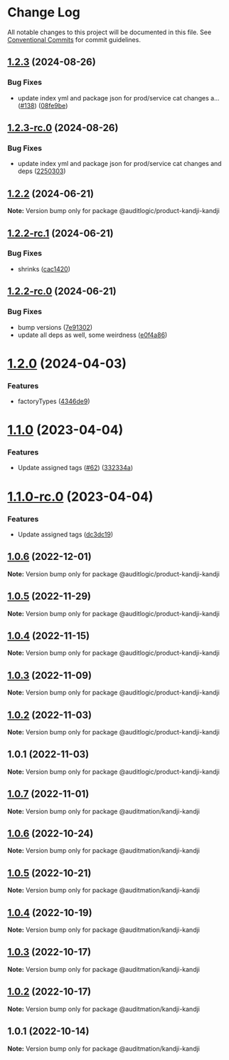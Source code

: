 # Change Log

All notable changes to this project will be documented in this file.
See [Conventional Commits](https://conventionalcommits.org) for commit guidelines.

## [1.2.3](https://github.com/auditlogic/product/compare/@auditlogic/product-kandji-kandji@1.2.2...@auditlogic/product-kandji-kandji@1.2.3) (2024-08-26)


### Bug Fixes

* update index yml and package json for prod/service cat changes a… ([#138](https://github.com/auditlogic/product/issues/138)) ([08fe9be](https://github.com/auditlogic/product/commit/08fe9beb1c8457462a19bc69caa02e6212d97e1a))





## [1.2.3-rc.0](https://github.com/auditlogic/product/compare/@auditlogic/product-kandji-kandji@1.2.2...@auditlogic/product-kandji-kandji@1.2.3-rc.0) (2024-08-26)


### Bug Fixes

* update index yml and package json for prod/service cat changes and deps ([2250303](https://github.com/auditlogic/product/commit/225030363a363608240135b7ebed386b28f01e4b))





## [1.2.2](https://github.com/auditlogic/product/compare/@auditlogic/product-kandji-kandji@1.2.2-rc.1...@auditlogic/product-kandji-kandji@1.2.2) (2024-06-21)

**Note:** Version bump only for package @auditlogic/product-kandji-kandji





## [1.2.2-rc.1](https://github.com/auditlogic/product/compare/@auditlogic/product-kandji-kandji@1.2.2-rc.0...@auditlogic/product-kandji-kandji@1.2.2-rc.1) (2024-06-21)


### Bug Fixes

* shrinks ([cac1420](https://github.com/auditlogic/product/commit/cac14200fefcd8183ab69fe89a47bd3f70f563e9))





## [1.2.2-rc.0](https://github.com/auditlogic/product/compare/@auditlogic/product-kandji-kandji@1.2.0...@auditlogic/product-kandji-kandji@1.2.2-rc.0) (2024-06-21)


### Bug Fixes

* bump versions ([7e91302](https://github.com/auditlogic/product/commit/7e913023b8b312150ed7762c32fbbe616be71de5))
* update all deps as well, some weirdness ([e0f4a86](https://github.com/auditlogic/product/commit/e0f4a864714e2d3de6bbf3da014d5312fe53be2f))





# [1.2.0](https://github.com/auditlogic/product/compare/@auditlogic/product-kandji-kandji@1.1.0...@auditlogic/product-kandji-kandji@1.2.0) (2024-04-03)


### Features

* factoryTypes ([4346de9](https://github.com/auditlogic/product/commit/4346de92693aee892fccf725338ffc7b80ab182b))





# [1.1.0](https://github.com/auditlogic/product/compare/@auditlogic/product-kandji-kandji@1.0.6...@auditlogic/product-kandji-kandji@1.1.0) (2023-04-04)


### Features

* Update assigned tags ([#62](https://github.com/auditlogic/product/issues/62)) ([332334a](https://github.com/auditlogic/product/commit/332334ac1b4a57ff812914e70573c91539a06bf4))





# [1.1.0-rc.0](https://github.com/auditlogic/product/compare/@auditlogic/product-kandji-kandji@1.0.6...@auditlogic/product-kandji-kandji@1.1.0-rc.0) (2023-04-04)


### Features

* Update assigned tags ([dc3dc19](https://github.com/auditlogic/product/commit/dc3dc19fc1eed87cbc16dbdcf7131bf46ffcfbb7))





## [1.0.6](https://github.com/auditlogic/product/compare/@auditlogic/product-kandji-kandji@1.0.5...@auditlogic/product-kandji-kandji@1.0.6) (2022-12-01)

**Note:** Version bump only for package @auditlogic/product-kandji-kandji





## [1.0.5](https://github.com/auditlogic/product/compare/@auditlogic/product-kandji-kandji@1.0.4...@auditlogic/product-kandji-kandji@1.0.5) (2022-11-29)

**Note:** Version bump only for package @auditlogic/product-kandji-kandji





## [1.0.4](https://github.com/auditlogic/product/compare/@auditlogic/product-kandji-kandji@1.0.3...@auditlogic/product-kandji-kandji@1.0.4) (2022-11-15)

**Note:** Version bump only for package @auditlogic/product-kandji-kandji





## [1.0.3](https://github.com/auditlogic/product/compare/@auditlogic/product-kandji-kandji@1.0.2...@auditlogic/product-kandji-kandji@1.0.3) (2022-11-09)

**Note:** Version bump only for package @auditlogic/product-kandji-kandji





## [1.0.2](https://github.com/auditlogic/product/compare/@auditlogic/product-kandji-kandji@1.0.1...@auditlogic/product-kandji-kandji@1.0.2) (2022-11-03)

**Note:** Version bump only for package @auditlogic/product-kandji-kandji





## 1.0.1 (2022-11-03)

**Note:** Version bump only for package @auditlogic/product-kandji-kandji





## [1.0.7](https://github.com/auditmation/store-content/compare/@auditmation/kandji-kandji@1.0.6...@auditmation/kandji-kandji@1.0.7) (2022-11-01)

**Note:** Version bump only for package @auditmation/kandji-kandji





## [1.0.6](https://github.com/auditmation/store-content/compare/@auditmation/kandji-kandji@1.0.5...@auditmation/kandji-kandji@1.0.6) (2022-10-24)

**Note:** Version bump only for package @auditmation/kandji-kandji





## [1.0.5](https://github.com/auditmation/store-content/compare/@auditmation/kandji-kandji@1.0.4...@auditmation/kandji-kandji@1.0.5) (2022-10-21)

**Note:** Version bump only for package @auditmation/kandji-kandji





## [1.0.4](https://github.com/auditmation/store-content/compare/@auditmation/kandji-kandji@1.0.3...@auditmation/kandji-kandji@1.0.4) (2022-10-19)

**Note:** Version bump only for package @auditmation/kandji-kandji





## [1.0.3](https://github.com/auditmation/store-content/compare/@auditmation/kandji-kandji@1.0.2...@auditmation/kandji-kandji@1.0.3) (2022-10-17)

**Note:** Version bump only for package @auditmation/kandji-kandji





## [1.0.2](https://github.com/auditmation/store-content/compare/@auditmation/kandji-kandji@1.0.1...@auditmation/kandji-kandji@1.0.2) (2022-10-17)

**Note:** Version bump only for package @auditmation/kandji-kandji





## 1.0.1 (2022-10-14)

**Note:** Version bump only for package @auditmation/kandji-kandji
